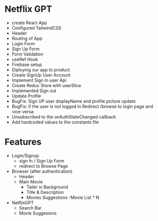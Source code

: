 # Netflix GPT 

- create React App
- Configured TailwindCSS
- Header
- Routing of App
- Login Form
- Sign Up Form
- Form Validation
- useRef Hook
- Firebase setup
- Diploying our app to product
- Create SignUp User Account
- Implement Sign In user Api
- Create Reduc Store with userSlice
- Implemented Sign out
- Update Profile
- BugFix: Sign UP user displayName and profile picture update
- BugFix: if the user is not logged in Redirect /browse to login page and vice-versa
- Unsubscribed to the onAuthStateChanged callback
- Add hardcoded values to the constants file
# Features

- Login/Signup
    - sign In / Sign Up Form
    - redirect to Browse Page  
- Browser (after authentication)
    - Header
    - Main Movie
      - Tailer in Background
      - Title & Description
      - Movies Suggestions
           -Movie List * N
- NetflixGPT
    - Search Bar
    - Movie Suggesions        
